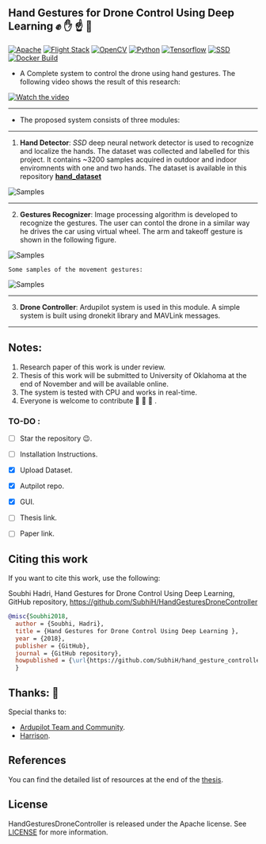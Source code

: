 ## Hand Gestures for Drone Control Using Deep Learning :fist:  :hand:  :point_up:  :raised_hands:


[![Apache](https://img.shields.io/badge/License-Apache--2.0-red.svg)](https://opensource.org/licenses/Apache-2.0)
[![Flight Stack](https://img.shields.io/badge/Flight%20Stack-Ardupilot-blue.svg)](http://ardupilot.org)
[![OpenCV](https://img.shields.io/badge/OpenCV-3.4-red.svg)](https://pypi.org/project/opencv-python/)
[![Python](https://img.shields.io/badge/Python-2.7-red.svg)](https://docs.python.org/release/2.7.15/)
[![Tensorflow](https://img.shields.io/badge/TensorFlow-1.11-red.svg)](https://www.tensorflow.org/)
[![SSD](https://img.shields.io/badge/Detector-SSD-yellowgreen.svg)](https://arxiv.org/abs/1512.02325)
[![Docker Build](https://img.shields.io/docker/automated/jrottenberg/ffmpeg.svg)](https://github.com/SubhiH/hand_gesture_controller/blob/master/Dockerfile)

- A Complete system to control the drone using hand gestures. The following video shows the result of this research:


[![Watch the video](https://github.com/SubhiH/hand_gesture_controller/blob/master/demo/demo_1.png)](https://www.youtube.com/watch?v=_vK-ca2MNX4)

---

- The proposed system consists of three modules:

---

  1.  **Hand Detector**: *SSD* deep neural network detector is used to recognize and localize the hands. 
  The dataset was collected and labelled for this project. It contains ~3200 samples acquired in outdoor and indoor enviromnents with one and two hands. The dataset is available in this repository [**hand_dataset**](https://github.com/SubhiH/hand_dataset)
  
  ![Samples](https://github.com/SubhiH/hand_gesture_controller/blob/master/demo/demo_2.png)
  

---


  2. **Gestures Recognizer**: Image processing algorithm is developed to recognize the gestures. The user can contol the drone in a similar way he drives the car using virtual wheel. The arm and takeoff gesture is shown in the following figure.
  
   ![Samples](https://github.com/SubhiH/hand_gesture_controller/blob/master/demo/demo_3.png)
    
    Some samples of the movement gestures:
    
   ![Samples](https://github.com/SubhiH/hand_gesture_controller/blob/master/demo/demo_4.png)
   
---


  3.  **Drone Controller**: Ardupilot system is used in this module. A simple system is built using dronekit library and MAVLink messages.


---

## Notes:

1.  Research paper of this work is under review.
2.  Thesis of this work will be submitted to University of Oklahoma at the end of November and will be available online.
3.  The system is tested with CPU and works in real-time.
4.  Everyone is welcome to contribute :candy: :doughnut: :ice_cream: .


### TO-DO :

- [ ] Star the repository :wink:.
- [ ] Installation Instructions.
- [x] Upload Dataset.
- [x] Autpilot repo.
- [x] GUI.
- [ ] Thesis link.
- [ ] Paper link.


## Citing this work

If you want to cite this work, use the following:

Soubhi Hadri, Hand Gestures for Drone Control Using Deep Learning, GitHub repository, https://github.com/SubhiH/HandGesturesDroneController
```bib
@misc{Soubhi2018,
  author = {Soubhi, Hadri},
  title = {Hand Gestures for Drone Control Using Deep Learning },
  year = {2018},
  publisher = {GitHub},
  journal = {GitHub repository},
  howpublished = {\url{https://github.com/SubhiH/hand_gesture_controller}}
  }
```

## Thanks: :pray:

Special thanks to:

- [Ardupilot Team and Community](http://ardupilot.org/about/team).
- [Harrison](https://github.com/Sentdex).


## References

You can find the detailed list of resources at the end of the [thesis](https://github.com/SubhiH/hand_dataset).


## License

HandGesturesDroneController is released under the Apache license. See [LICENSE](https://github.com/SubhiH/hand_gesture_controller/blob/master/LICENSE) for more information.
